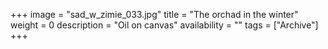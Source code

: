 +++
image = "sad_w_zimie_033.jpg"
title = "The orchad in the winter"
weight = 0
description = "Oil on canvas"
availability = ""
tags = ["Archive"]
+++
